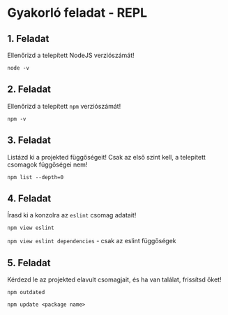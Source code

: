 # Gyakorló feladat - REPL

## 1. Feladat

Ellenőrizd a telepített NodeJS verziószámát!

`node -v`

## 2. Feladat

Ellenőrizd a telepített `npm` verziószámát!

`npm -v`

## 3. Feladat

Listázd ki a projekted függőségeit! Csak az első szint kell, a telepített csomagok függőségei nem!

`npm list --depth=0`

## 4. Feladat

Írasd ki a konzolra az `eslint` csomag adatait!

`npm view eslint`

`npm view eslint dependencies` - csak az eslint függőségek

## 5. Feladat

Kérdezd le az projekted elavult csomagjait, és ha van találat, frissítsd őket!

`npm outdated`

`npm update <package name>`